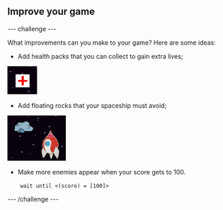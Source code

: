 ## Improve your game

--- challenge ---

What improvements can you make to your game? Here are some ideas:

+ Add health packs that you can collect to gain extra lives;

![screenshot](images/invaders-aid.png)

+ Add floating rocks that your spaceship must avoid;

![screenshot](images/invaders-rocks.png)

+ Make more enemies appear when your score gets to 100.

```blocks
	wait until <(score) = [100]>
```

--- /challenge ---
